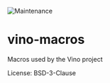 ![Maintenance](https://img.shields.io/badge/maintenance-activly--developed-brightgreen.svg)

# vino-macros

Macros used by the Vino project

License: BSD-3-Clause

